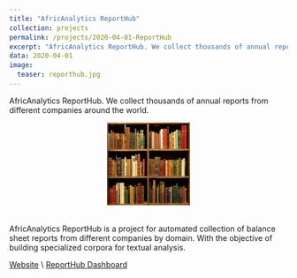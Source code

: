 ```yaml
---
title: "AfricAnalytics ReportHub"
collection: projects
permalink: /projects/2020-04-01-ReportHub
excerpt: "AfricAnalytics ReportHub. We collect thousands of annual reports from different companies around the world"
data: 2020-04-01
image:
  teaser: reporthub.jpg
---
```


AfricAnalytics ReportHub. We collect thousands of annual reports from different companies around the world.

<div align="center">
<img src="https://github.com/armelsoubeiga/neweb/blob/3296883aab54626dbb8bb1f5f5271a6af929bc6a/images/reporthub.jpg" style="height:150px; width:150px;" />
</div><br />

AfricAnalytics ReportHub is a project for automated collection of balance sheet reports from different companies by domain. With the objective of building specialized corpora for textual analysis. 

[Website](https://analyzer.shinyapps.io/ReportHub) \  [ReportHub Dashboard](https://analyzer.shinyapps.io/ReportHub/)



